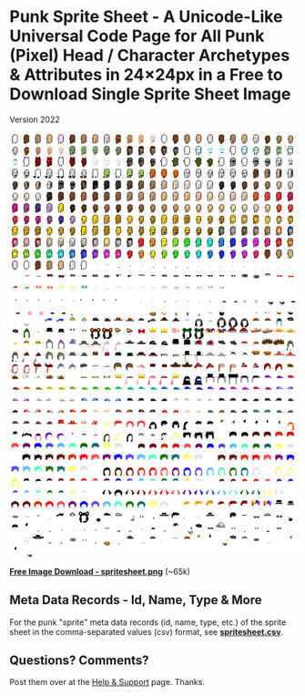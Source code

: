 
# Punk Sprite Sheet - A Unicode-Like Universal Code Page for All Punk (Pixel) Head / Character Archetypes & Attributes in 24×24px in a Free to Download Single Sprite Sheet Image



Version 2022

![](spritesheet.png)

[**Free Image Download - spritesheet.png**](https://github.com/openpunkart/punks.spritesheet/raw/master/spritesheet.png) (~65k)



## Meta Data Records - Id, Name, Type & More

For the punk "sprite" meta data records (id, name, type, etc.)
of the sprite sheet
in the comma-separated values (csv) format, see
[**spritesheet.csv**](spritesheet.csv).





## Questions? Comments?

Post them over at the [Help & Support](https://github.com/geraldb/help) page. Thanks.

